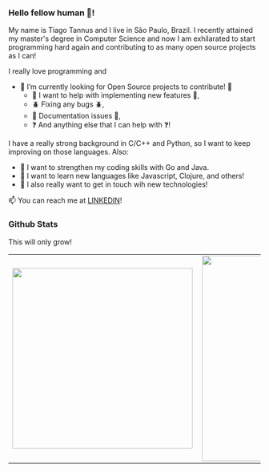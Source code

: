 ### Hello fellow human :moyai:!

My name is Tiago Tannus and I live in São Paulo, Brazil. I recently attained my master's degree in Computer Science and now I am exhilarated to start programming hard again and contributing to as many open source projects as I can!

I really love programming and 
- :eyes: I’m currently looking for Open Source projects to contribute! :eyes:
    - :sparkler: I want to help with implementing new features :sparkler:,
    - :beetle: Fixing any bugs :beetle:,
    - :bookmark_tabs: Documentation issues :bookmark_tabs:,
    - :question: And anything else that I can help with :question:!

I have a really strong background in C/C++ and Python, so I want to keep improving on those languages. Also:
- :construction: I want to strengthen my coding skills with Go and Java.
- 🌱 I want to learn new languages like Javascript, Clojure, and others!
- 🌱 I also really want to get in touch wih new technologies!

 📫 You can reach me at [LINKEDIN](https://linkedin.com/in/tiago-tannus/)! 
 
 ### Github Stats
 
 This will only grow!
 
<center>
<table border="0" cellspacing="0" cellpadding="0">
  <tr>
      <td><img width="360px" align="left" src="https://github-readme-stats.vercel.app/api/top-langs/?username=tannus&hide=html&layout=compact&theme=dracula&langs_count=10" /></td>
      <td><img width="410px" align="left" src="https://github-readme-stats.vercel.app/api?username=tannus&theme=dracula&show_icons=true" /></td>
  </tr>  
</table>
</center>
 
 
<!--
**tannus/tannus** is a ✨ _special_ ✨ repository because its `README.md` (this file) appears on your GitHub profile.

Here are some ideas to get you started:

- 🔭 I’m currently working on ...
- 🌱 I’m currently learning ...
- 👯 I’m looking to collaborate on ...
- 🤔 I’m looking for help with ...
- 💬 Ask me about ...
- 📫 How to reach me: ...
- 😄 Pronouns: ...
- ⚡ Fun fact: ...
-->
